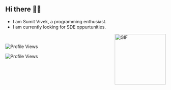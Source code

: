 ## Hi there 👋🏻
* I am Sumit Vivek, a programming enthusiast.
* I am currently looking for SDE oppurtunities.
<img align="right" alt="GIF" height="160px" src="https://octodex.github.com/images/codercat.jpg" />

&nbsp;&nbsp;

![Profile Views](https://profile-counter.glitch.me/{sumitvivek}/count.svg)

![Profile Views](https://gpvc.arturio.dev/sumitvivek)

<!--
**sumitvivek/sumitvivek** is a ✨ _special_ ✨ repository because its `README.md` (this file) appears on your GitHub profile.

Here are some ideas to get you started:

- 🔭 I’m currently working on ...
- 🌱 I’m currently learning ...
- 👯 I’m looking to collaborate on ...
- 🤔 I’m looking for help with ...
- 💬 Ask me about ...
- 📫 How to reach me: ...
- 😄 Pronouns: ...
- ⚡ Fun fact: ...
-->
